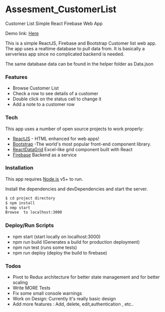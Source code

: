 # Assesment_CustomerList

Customer List Simple React Firebase Web App

Demo link: [Here](https://propellerhead-99701.firebaseapp.com)

This is a simple ReactJS, Firebase and Bootstrap Customer list web app.
The app uses a realtime database to pull data from.
It is basically a serverless app since no complicated backend is needed.

The same database data can be found in the helper folder as Data.json

### Features

- Browse Customer List
- Check a row to see details of a customer
- Double click on the status cell to change it
- Add a note to a customer row

### Tech

This app uses a number of open source projects to work properly:

* [ReactJS](https://reactjs.org) - HTML enhanced for web apps!
* [Bootstrap](https://getbootstrap.com) -The world's most popular front-end component library.
* [ReactDataGrid](http://adazzle.github.io/react-data-grid/) Excel-like grid component built with React
* [Firebase](firebase.google.com) Backend as a service

### Installation

This app requires [Node.js](https://nodejs.org/) v5+ to run.

Install the dependencies and devDependencies and start the server.

```sh
$ cd project directory
$ npm install
$ nmp start
Browse  to localhost:3000
```

### Deploy/Run Scripts

* npm start (start locally on localhost:3000)
* npm run build (Generates a build for production deployment)
* npm run test (runs some tests)
* npm run deploy (deploy the build to firebase)

### Todos

* Pivot to Redux architecture for better state management and for better scaling
* Write MORE Tests
* Fix some small console warnings
* Work on Design: Currently it's really basic design
* Add more features : Add, delete, edit,authentication , etc..
